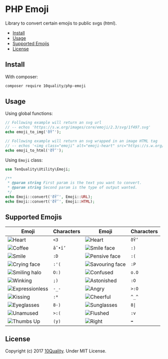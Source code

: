 # PHP Emoji

Library to convert certain emojis to public svgs (html).

- [Install](#install)
- [Usage](#usage)
- [Supported Emojis](#supported-emojis)
- [License](#license)

## Install

With composer:
```bash
composer require 10quality/php-emoji
```

## Usage

Using global functions:
```php
// Following example will return an svg url
// -- echos 'https://s.w.org/images/core/emoji/2.3/svg/1f497.svg'
echo emoji_to_img('ðŸ’');

// Following example will return an svg wrapped in an image HTML tag
// -- echos '<img class="emoji" alt="emoji-heart" src="https://s.w.org/images/core/emoji/2.3/svg/1f497.svg"/>'
echo emoji_to_html('ðŸ’');
```

Using `Emoji` class:
```php
use TenQuality\Utility\Emoji;

/**
 * @param string First param is the text you want to convert.
 * @param string Second param is the type of output wanted.
 */
echo Emoji::convert('ðŸ’', Emoji::URL);
echo Emoji::convert('ðŸ’', Emoji::HTML);
```

## Supported Emojis

| Emoji | Characters | Emoji | Characters |
| ----- | ---------- | ----- | ---------- |
| ![Heart](https://s.w.org/images/core/emoji/2.3/svg/1f497.svg) | `<3` | ![Heart](https://s.w.org/images/core/emoji/2.3/svg/1f497.svg) | `ðŸ’` |
| ![Coffee](https://s.w.org/images/core/emoji/2.3/svg/2615.svg) | `â˜•ï’` | ![Smile face](https://s.w.org/images/core/emoji/2.3/svg/1f642.svg) | `:)` |
| ![Smile](https://s.w.org/images/core/emoji/2.3/svg/1f603.svg) | `:D` | ![Pensive face](https://s.w.org/images/core/emoji/2.3/svg/1f614.svg) | `:(` |
| ![Crying face](https://s.w.org/images/core/emoji/2.3/svg/1f622.svg) | `:'(` | ![Savouring face](https://s.w.org/images/core/emoji/2.3/svg/1f60b.svg) | `:P` |
| ![Smiling halo](https://s.w.org/images/core/emoji/2.3/svg/1f607.svg) | `O:)` | ![Confused](https://s.w.org/images/core/emoji/2.3/svg/1f615.svg) | `o.O` |
| ![Winking](https://s.w.org/images/core/emoji/2.3/svg/1f609.svg) | `;)` | ![Astonished](https://s.w.org/images/core/emoji/2.3/svg/1f632.svg) | `:O` |
| ![Expressionless](https://s.w.org/images/core/emoji/2.3/svg/1f611.svg) | `-_-` | ![Angry](https://s.w.org/images/core/emoji/2.3/svg/1f620.svg) | `>:O` |
| ![Kissing](https://s.w.org/images/core/emoji/2.3/svg/1f617.svg) | `:*` | ![Cheerful](https://s.w.org/images/core/emoji/2.3/svg/1f601.svg) | `^_^` |
| ![Eyeglasses](https://s.w.org/images/core/emoji/2.3/svg/1f453.svg) | `8-)` | ![Sunglasses](https://s.w.org/images/core/emoji/2.3/svg/1f60e.svg) | `8\|` |
| ![Unamused](https://s.w.org/images/core/emoji/2.3/svg/1f612.svg) | `>:(` | ![Flushed](https://s.w.org/images/core/emoji/2.3/svg/1f633.svg) | `:v` |
| ![Thumbs Up](https://s.w.org/images/core/emoji/2.3/svg/1f44d.svg) | `(y)` | ![Right](https://s.w.org/images/core/emoji/2.3/svg/27a1.svg) | `➡` |

## License

Copyright (c) 2017 [10Quality](http://www.10quality.com/). Under MIT License.
